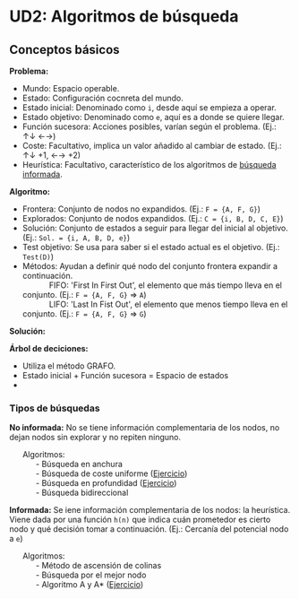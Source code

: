 # UD2: Algoritmos de búsqueda
## Conceptos básicos

**Problema:**
- Mundo: Espacio operable.
- Estado: Configuración cocnreta del mundo.
- Estado inicial: Denominado como ``i``, desde aquí se empieza a operar.
- Estado objetivo: Denominado como ``e``, aquí es a donde se quiere llegar.
- Función sucesora: Acciones posibles, varían según el problema. (Ej.: ↑↓ ←→)
- Coste: Facultativo, implica un valor añadido al cambiar de estado. (Ej.: ↑↓ +1, ←→ +2)
- Heurística: Facultativo, característico de los algoritmos de [búsqueda informada](#tipos-de-búsquedas).

**Algoritmo:**
- Frontera: Conjunto de nodos no expandidos. (Ej.: ``F = {A, F, G}``)
- Explorados: Conjunto de nodos expandidos. (Ej.: ``C = {i, B, D, C, E}``)
- Solución: Conjunto de estados a seguir para llegar del inicial al objetivo. (Ej.: ``Sol. = {i, A, B, D, e}``)
- Test objetivo: Se usa para saber si el estado actual es el objetivo. (Ej.: ``Test(D)``)
- Métodos: Ayudan a definir qué nodo del conjunto frontera expandir a continuación.  
&nbsp;&nbsp;&nbsp;&nbsp;&nbsp;&nbsp;&nbsp;&nbsp;&nbsp;&nbsp;&nbsp;&nbsp;FIFO: 'First In First Out', el elemento que más tiempo lleva en el conjunto. (Ej.: ``F = {A, F, G}`` => ``A``)  
&nbsp;&nbsp;&nbsp;&nbsp;&nbsp;&nbsp;&nbsp;&nbsp;&nbsp;&nbsp;&nbsp;&nbsp;LIFO: 'Last In Fist Out', el elemento que menos tiempo lleva en el conjunto. (Ej.: ``F = {A, F, G}`` => ``G``)

**Solución:**

**Árbol de deciciones:**
- Utiliza el método GRAFO.
- Estado inicial + Función sucesora = Espacio de estados
- 


### Tipos de búsquedas
**No informada:** No se tiene información complementaria de los nodos, no dejan nodos sin explorar y no repiten ninguno.

&nbsp;&nbsp;&nbsp;&nbsp;&nbsp;&nbsp;Algoritmos:  
&nbsp;&nbsp;&nbsp;&nbsp;&nbsp;&nbsp;&nbsp;&nbsp;&nbsp;&nbsp;&nbsp;&nbsp;- Búsqueda en anchura  
&nbsp;&nbsp;&nbsp;&nbsp;&nbsp;&nbsp;&nbsp;&nbsp;&nbsp;&nbsp;&nbsp;&nbsp;- Búsqueda de coste uniforme ([Ejercicio](/CosteUniforme.md))  
&nbsp;&nbsp;&nbsp;&nbsp;&nbsp;&nbsp;&nbsp;&nbsp;&nbsp;&nbsp;&nbsp;&nbsp;- Búsqueda en profundidad ([Ejercicio](/Ej1_BúsquedaProfundidad.md))  
&nbsp;&nbsp;&nbsp;&nbsp;&nbsp;&nbsp;&nbsp;&nbsp;&nbsp;&nbsp;&nbsp;&nbsp;- Búsqueda bidireccional

**Informada:** Se iene información complementaria de los nodos: la heurística. Viene dada por una función ``h(n)`` que indica cuán prometedor es cierto nodo y qué decisión tomar a continuación. (Ej.: Cercanía del potencial nodo a ``e``)

&nbsp;&nbsp;&nbsp;&nbsp;&nbsp;&nbsp;Algoritmos:  
&nbsp;&nbsp;&nbsp;&nbsp;&nbsp;&nbsp;&nbsp;&nbsp;&nbsp;&nbsp;&nbsp;&nbsp;- Método de ascensión de colinas  
&nbsp;&nbsp;&nbsp;&nbsp;&nbsp;&nbsp;&nbsp;&nbsp;&nbsp;&nbsp;&nbsp;&nbsp;- Búsqueda por el mejor nodo  
&nbsp;&nbsp;&nbsp;&nbsp;&nbsp;&nbsp;&nbsp;&nbsp;&nbsp;&nbsp;&nbsp;&nbsp;- Algoritmo A y A* ([Ejercicio](/A_A*.md))








